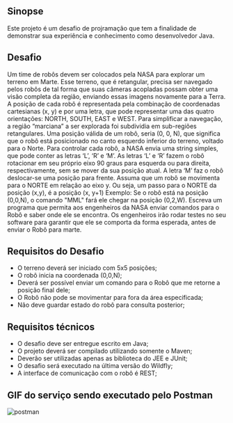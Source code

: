## Sinopse

Este projeto é um desafio de projramação que tem a finalidade de demonstrar sua experiência e conhecimento como desenvolvedor Java.

## Desafio
Um time de robôs devem ser colocados pela NASA para explorar um terreno em Marte. Esse terreno, que é retangular, precisa ser navegado pelos robôs de
tal forma que suas câmeras acopladas possam obter uma visão completa da região, enviando essas imagens novamente para a Terra.
A posição de cada robô é representada pela combinação de coordenadas cartesianas (x, y) e por uma letra, que pode representar uma das quatro
orientações: NORTH, SOUTH, EAST e WEST. Para simplificar a navegação, a região “marciana” a ser explorada foi subdividia em sub-regiões retangulares.
Uma posição válida de um robô, seria (0, 0, N), que significa que o robô está posicionado no canto esquerdo inferior do terreno, voltado para o Norte.
Para controlar cada robô, a NASA envia uma string simples, que pode conter as letras ‘L’, ‘R’ e ‘M’. As letras ‘L’ e ‘R’ fazem o robô rotacionar em seu próprio eixo 90
graus para esquerda ou para direita, respectivamente, sem se mover da sua posição atual. A letra ‘M’ faz o robô deslocar-se uma posição para frente.
Assuma que um robô se movimenta para o NORTE em relação ao eixo y. Ou seja, um passo para o NORTE da posição (x,y), é a posição (x, y+1) Exemplo: Se
o robô está na posição (0,0,N), o comando "MML" fará ele chegar na posição (0,2,W).
Escreva um programa que permita aos engenheiros da NASA enviar comandos para o Robô e saber onde ele se encontra. Os engenheiros irão rodar testes no
seu software para garantir que ele se comporta da forma esperada, antes de enviar o Robô para marte. 

## Requisitos do Desafio

 * O terreno deverá ser iniciado com 5x5 posições;
 * O robô inicia na coordenada (0,0,N);
 * Deverá ser possível enviar um comando para o Robô que me retorne a posição final dele;
 * O Robô não pode se movimentar para fora da área especificada;
 * Não deve guardar estado do robô para consulta posterior; 

## Requisitos técnicos
 * O desafio deve ser entregue escrito em Java;
 * O projeto deverá ser compilado utilizando somente o Maven;
 * Deverão ser utilizadas apenas as biblioteca do JEE e JUnit;
 * O desafio será executado na última versão do Wildfly;
 * A interface de comunicação com o robô é REST; 

## GIF do serviço sendo executado pelo Postman
![postman](https://user-images.githubusercontent.com/10133177/27118039-c443bffe-50af-11e7-81ef-9fad57c069d5.gif)
